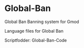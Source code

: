 # Global-Ban
Global Ban Banning system for Gmod

Language files for Global Ban

Scriptfodder: Global-Ban-Code
